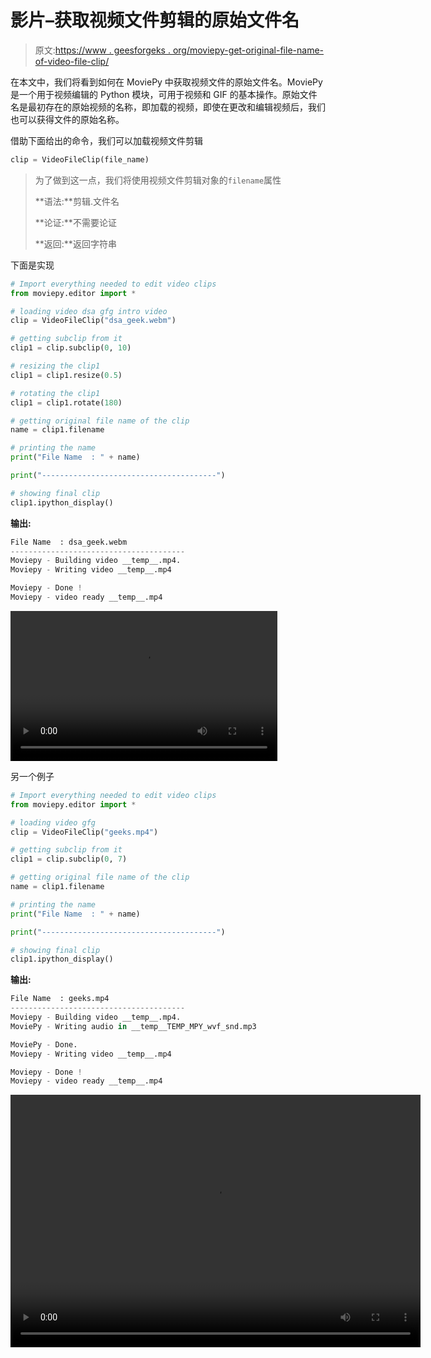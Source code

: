 # 影片–获取视频文件剪辑的原始文件名

> 原文:[https://www . geesforgeks . org/moviepy-get-original-file-name-of-video-file-clip/](https://www.geeksforgeeks.org/moviepy-getting-original-file-name-of-video-file-clip/)

在本文中，我们将看到如何在 MoviePy 中获取视频文件的原始文件名。MoviePy 是一个用于视频编辑的 Python 模块，可用于视频和 GIF 的基本操作。原始文件名是最初存在的原始视频的名称，即加载的视频，即使在更改和编辑视频后，我们也可以获得文件的原始名称。

借助下面给出的命令，我们可以加载视频文件剪辑

```py
clip = VideoFileClip(file_name)
```

> 为了做到这一点，我们将使用视频文件剪辑对象的`filename`属性
> 
> **语法:**剪辑.文件名
> 
> **论证:**不需要论证
> 
> **返回:**返回字符串

下面是实现

```py
# Import everything needed to edit video clips
from moviepy.editor import *

# loading video dsa gfg intro video 
clip = VideoFileClip("dsa_geek.webm")

# getting subclip from it
clip1 = clip.subclip(0, 10)

# resizing the clip1
clip1 = clip1.resize(0.5)

# rotating the clip1
clip1 = clip1.rotate(180)

# getting original file name of the clip
name = clip1.filename

# printing the name
print("File Name  : " + name)

print("---------------------------------------")

# showing final clip
clip1.ipython_display()
```

**输出:**

```py
File Name  : dsa_geek.webm
---------------------------------------
Moviepy - Building video __temp__.mp4.
Moviepy - Writing video __temp__.mp4

Moviepy - Done !
Moviepy - video ready __temp__.mp4
```

<video class="wp-video-shortcode" id="video-457241-1" width="427" height="240" preload="metadata" controls=""><source type="video/mp4" src="https://media.geeksforgeeks.org/wp-content/uploads/20200722010753/118.mp4?_=1">[https://media.geeksforgeeks.org/wp-content/uploads/20200722010753/118.mp4](https://media.geeksforgeeks.org/wp-content/uploads/20200722010753/118.mp4)</video>

另一个例子

```py
# Import everything needed to edit video clips
from moviepy.editor import *

# loading video gfg
clip = VideoFileClip("geeks.mp4")

# getting subclip from it
clip1 = clip.subclip(0, 7)

# getting original file name of the clip
name = clip1.filename

# printing the name
print("File Name  : " + name)

print("---------------------------------------")

# showing final clip
clip1.ipython_display()
```

**输出:**

```py
File Name  : geeks.mp4
---------------------------------------
Moviepy - Building video __temp__.mp4.
MoviePy - Writing audio in __temp__TEMP_MPY_wvf_snd.mp3

MoviePy - Done.
Moviepy - Writing video __temp__.mp4

Moviepy - Done !
Moviepy - video ready __temp__.mp4
```

<video class="wp-video-shortcode" id="video-457241-2" width="656" height="404" preload="metadata" controls=""><source type="video/mp4" src="https://media.geeksforgeeks.org/wp-content/uploads/20200722010826/211.mp4?_=2">[https://media.geeksforgeeks.org/wp-content/uploads/20200722010826/211.mp4](https://media.geeksforgeeks.org/wp-content/uploads/20200722010826/211.mp4)</video>